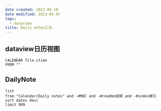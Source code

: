 ```yaml
---
date created: 2022-06-10
date modified: 2023-03-07
tags:
  - dataview
title: Daily notes汇总
---
```


## dataview日历视图

```dataview
CALENDAR file.ctime
FROM ""
```

## DailyNote

```dataview
list
from "Calendar/Daily notes" and -#MOC and -#readme说明 and -#index索引 
sort dates desc
limit 999
```
